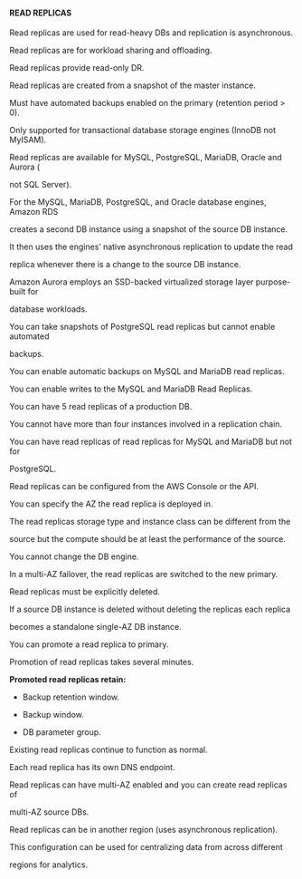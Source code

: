 #### READ REPLICAS


Read replicas are used for read-heavy DBs and replication is asynchronous.


Read replicas are for workload sharing and offloading.


Read replicas provide read-only DR.


Read replicas are created from a snapshot of the master instance.


Must have automated backups enabled on the primary (retention period > 0).


Only supported for transactional database storage engines (InnoDB not MyISAM).


Read replicas are available for MySQL, PostgreSQL, MariaDB, Oracle and Aurora (

not SQL Server).


For the MySQL, MariaDB, PostgreSQL, and Oracle database engines, Amazon RDS

creates a second DB instance using a snapshot of the source DB instance.


It then uses the engines’ native asynchronous replication to update the read

replica whenever there is a change to the source DB instance.


Amazon Aurora employs an SSD-backed virtualized storage layer purpose-built for

database workloads.


You can take snapshots of PostgreSQL read replicas but cannot enable automated

backups.


You can enable automatic backups on MySQL and MariaDB read replicas.


You can enable writes to the MySQL and MariaDB Read Replicas.


You can have 5 read replicas of a production DB.


You cannot have more than four instances involved in a replication chain.


You can have read replicas of read replicas for MySQL and MariaDB but not for

PostgreSQL.


Read replicas can be configured from the AWS Console or the API.


You can specify the AZ the read replica is deployed in.


The read replicas storage type and instance class can be different from the

source but the compute should be at least the performance of the source.


You cannot change the DB engine.


In a multi-AZ failover, the read replicas are switched to the new primary.


Read replicas must be explicitly deleted.


If a source DB instance is deleted without deleting the replicas each replica

becomes a standalone single-AZ DB instance.


You can promote a read replica to primary.


Promotion of read replicas takes several minutes.


**Promoted read replicas retain:**


- Backup retention window.

- Backup window.

- DB parameter group.


Existing read replicas continue to function as normal.


Each read replica has its own DNS endpoint.


Read replicas can have multi-AZ enabled and you can create read replicas of

multi-AZ source DBs.


Read replicas can be in another region (uses asynchronous replication).


This configuration can be used for centralizing data from across different

regions for analytics.

